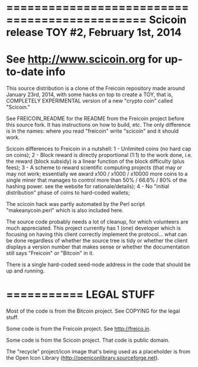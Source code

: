 
==============================================
  Scicoin release TOY #2, February 1st, 2014
==============================================
See http://www.scicoin.org for up-to-date info
==============================================

This source distribution is a clone of the Freicoin repository made around January 23rd, 2014, with some hacks on top to create a TOY, that is, COMPLETELY EXPERIMENTAL version of a new "crypto coin" called "Scicoin."

See FREICOIN_README for the README from the Freicoin project before this source fork. It has instructions on how to build, etc. The only difference is in the names: where you read "freicoin" write "scicoin" and it should work.

Scicoin differences to Freicoin in a nutshell:
1 - Unlimited coins (no hard cap on coins);
2 - Block reward is directly proportional (1:1) to the work done, i.e. the reward (block subsidy) is a linear function of the block difficulty (plus fees);
3 - A scheme to reward scientific computing projects (that may or may not work; essentially we award x100 / x1000 / x10000 more coins to a single miner that manages to control more than 50% / 66.6% / 80% of the hashing power. see the website for rationale/details);
4 - No "initial distribution" phase of coins to hard-coded wallets;

The scicoin hack was partly automated by the Perl script "makeanycoin.perl" which is also included here.

The source code probably needs a lot of cleanup, for which volunteers are much appreciated. This project currently has 1 (one) developer which is focusing on having this client correctly implement the protocol... what can be done regardless of whether the source tree is tidy or whether the client displays a version number that makes sense or whether the documentation still says "Freicoin" or "Bitcoin" in it.

There is a single hard-coded seed-node address in the code that should be up and running.

===========
LEGAL STUFF
===========

Most of the code is from the Bitcoin project. See COPYING for the legal stuff.

Some code is from the Freicoin project. See http://freico.in.

Some code is from the Scicoin project. That code is public domain.

The "recycle" project/icon image that's being used as a placeholder is from the Open Icon Library (http://openiconlibrary.sourceforge.net).


